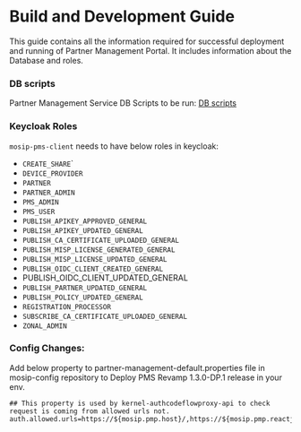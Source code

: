 # Build and Development Guide

This guide contains all the information required for successful deployment and running of Partner Management Portal. It includes information about the Database and roles.

### DB scripts

Partner Management Service DB Scripts to be run: [DB scripts](https://github.com/mosip/partner-management-services/tree/develop-pmp-revamp/db\_scripts/mosip\_pms)

### Keycloak Roles

`mosip-pms-client` needs to have below roles in keycloak:

* `CREATE_SHARE`\`
* `DEVICE_PROVIDER`
* `PARTNER`
* `PARTNER_ADMIN`
* `PMS_ADMIN`
* `PMS_USER`
* `PUBLISH_APIKEY_APPROVED_GENERAL`
* `PUBLISH_APIKEY_UPDATED_GENERAL`
* `PUBLISH_CA_CERTIFICATE_UPLOADED_GENERAL`
* `PUBLISH_MISP_LICENSE_GENERATED_GENERAL`
* `PUBLISH_MISP_LICENSE_UPDATED_GENERAL`
* `PUBLISH_OIDC_CLIENT_CREATED_GENERAL`
* PUBLISH\_OIDC\_CLIENT\_UPDATED\_GENERAL
* `PUBLISH_PARTNER_UPDATED_GENERAL`
* `PUBLISH_POLICY_UPDATED_GENERAL`
* `REGISTRATION_PROCESSOR`
* `SUBSCRIBE_CA_CERTIFICATE_UPLOADED_GENERAL`
* `ZONAL_ADMIN`

### **Config Changes:**

Add below property to partner-management-default.properties file in mosip-config repository to Deploy PMS Revamp 1.3.0-DP.1 release in your env.

```
## This property is used by kernel-authcodeflowproxy-api to check request is coming from allowed urls not.
auth.allowed.urls=https://${mosip.pmp.host}/,https://${mosip.pmp.reactjs.ui.host}/
```

